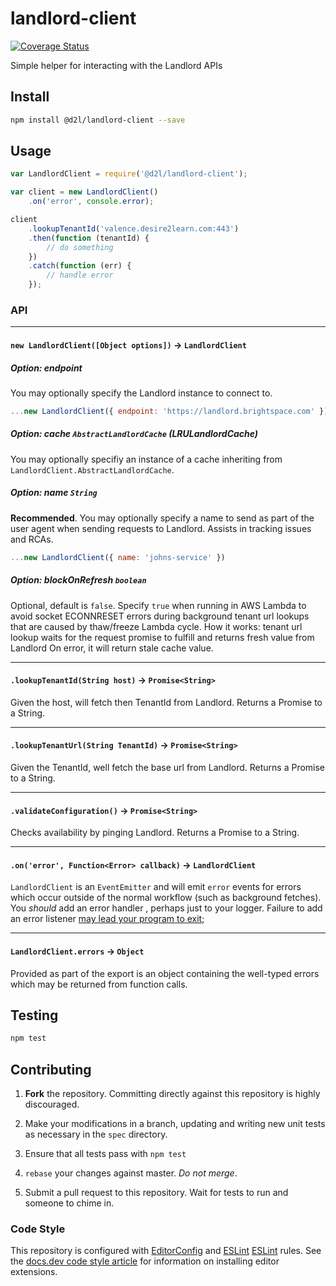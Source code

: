 # landlord-client
[![Coverage
Status](https://coveralls.io/repos/github/Brightspace/node-landlord-client/badge.svg?branch=master)](https://coveralls.io/github/Brightspace/node-landlord-client?branch=master)

Simple helper for interacting with the Landlord APIs

## Install

```bash
npm install @d2l/landlord-client --save
```


## Usage

```js
var LandlordClient = require('@d2l/landlord-client');

var client = new LandlordClient()
	.on('error', console.error);

client
	.lookupTenantId('valence.desire2learn.com:443')
	.then(function (tenantId) {
		// do something
	})
	.catch(function (err) {
		// handle error
	});
```

### API

---

#### `new LandlordClient([Object options])` -> `LandlordClient`


##### Option: endpoint

You may optionally specify the Landlord instance to connect to.

```js
...new LandlordClient({ endpoint: 'https://landlord.brightspace.com' });
```

##### Option: cache `AbstractLandlordCache` _(LRULandlordCache)_

You may optionally specifiy an instance of a cache inheriting from
`LandlordClient.AbstractLandlordCache`.

##### Option: name `String`

**Recommended**. You may optionally specify a name to send as part of the user
agent when sending requests to Landlord. Assists in tracking issues and RCAs.

```js
...new LandlordClient({ name: 'johns-service' })
```

##### Option: blockOnRefresh `boolean`

Optional, default is `false`. Specify `true` when running in AWS Lambda to avoid socket ECONNRESET errors during background tenant url lookups that are caused by thaw/freeze Lambda cycle.
How it works: tenant url lookup waits for the request promise to fulfill and returns fresh value from Landlord On error, it will return stale cache value.

---

#### `.lookupTenantId(String host)` -> `Promise<String>`

Given the host, will fetch then TenantId from Landlord. Returns a Promise to a
String.

---

#### `.lookupTenantUrl(String TenantId)` -> `Promise<String>`

Given the TenantId, well fetch the base url from Landlord. Returns a Promise to
a String.

---

#### `.validateConfiguration()` -> `Promise<String>`

Checks availability by pinging Landlord. Returns a Promise to a String.

___

#### `.on('error', Function<Error> callback)` -> `LandlordClient`

`LandlordClient` is an `EventEmitter` and will emit `error` events for errors
which occur outside of the normal workflow (such as background fetches). You
_should_ add an error handler , perhaps just to your logger. Failure to add an
error listener [may lead your program to
exit](https://nodejs.org/api/events.html#events_error_events);

---

#### `LandlordClient.errors` -> `Object`

Provided as part of the export is an object containing the well-typed errors
which may be returned from function calls.


## Testing

```bash
npm test
```

## Contributing

1. **Fork** the repository. Committing directly against this repository is
   highly discouraged.

2. Make your modifications in a branch, updating and writing new unit tests
   as necessary in the `spec` directory.

3. Ensure that all tests pass with `npm test`

4. `rebase` your changes against master. *Do not merge*.

5. Submit a pull request to this repository. Wait for tests to run and someone
   to chime in.

### Code Style

This repository is configured with [EditorConfig][EditorConfig] and [ESLint]
[ESLint] rules. See the [docs.dev code style article][code style] for
information on installing editor extensions.

[EditorConfig]: http://editorconfig.org/
[ESLint]: http://eslint.org/
[code style]: http://docs.dev.d2l/index.php/JavaScript_Code_Style_(Personal_Learning)
